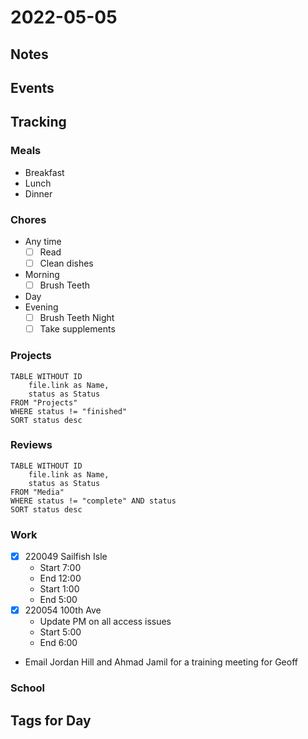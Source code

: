 # 2022-05-05
## Notes

## Events

## Tracking
### Meals
- Breakfast
- Lunch
- Dinner

### Chores
- Any time
	- [ ] Read
	- [ ] Clean dishes
- Morning
	- [ ] Brush Teeth
- Day
- Evening
	- [ ] Brush Teeth Night
	- [ ] Take supplements

### Projects
```dataview
TABLE WITHOUT ID
	file.link as Name,
	status as Status
FROM "Projects"
WHERE status != "finished"
SORT status desc
```

### Reviews
```dataview
TABLE WITHOUT ID
	file.link as Name,
	status as Status
FROM "Media"
WHERE status != "complete" AND status
SORT status desc
```

### Work
- [x] 220049 Sailfish Isle
	- Start 7:00
	- End 12:00
	- Start 1:00
	- End 5:00
- [x] 220054 100th Ave
	- Update PM on all access issues
	- Start 5:00
	- End 6:00
- Email Jordan Hill and Ahmad Jamil for a training meeting for Geoff
### School

## Tags for Day